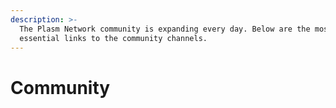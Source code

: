 ```yaml
---
description: >-
  The Plasm Network community is expanding every day. Below are the most
  essential links to the community channels.
---
```


# Community

